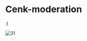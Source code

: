 # Cenk-moderation
:)

<center> 
</center>


<img src="https://cdn.discordapp.com/attachments/898943315267977256/905828287471812628/unknown.png" alt="31" />



